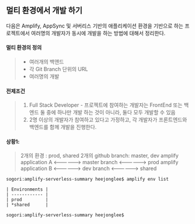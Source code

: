 ## 멀티 환경에서 개발 하기

다음은 Amplify, AppSync 및 서버리스 기반의 애플리케이션 환경을 기반으로 하는 프로젝트에서 여러명의 개발자가 동시에 개발을 
하는 방법에 대해서 정리한다.

#### 멀티 환경의 정의
  > - 여러개의 백앤드
  > - 각 Git Branch 단위의 URL 
  > - 여러명의 개발

#### 전제조건
  > 1. Full Stack Developer - 프로젝트에 참여하는 개발자는 FrontEnd 또는 백엔드 둘 중에 하나만 개발 하는 것이 아니라, 둘다 모두 개발할 수 있음
  > 2. 2명 이상의 개발자가 참여하고 있다고 가정하고, 각 개발자가 프론트엔드와 백엔드를 함께 개발을 진행한다.

#### 상황1:

  > 2개의 환경 : prod, shared 
  > 2개의 github branch: master, dev
  > amplify application A <------> master branch <------> prod
  > amplify application B <------> dev    branch <------> shared

  ```
  sogori:amplify-serverless-summary heejonglee$ amplify env list

  | Environments |
  | ------------ |
  | prod         |
  | *shared      |

  sogori:amplify-serverless-summary heejonglee$
  ```


